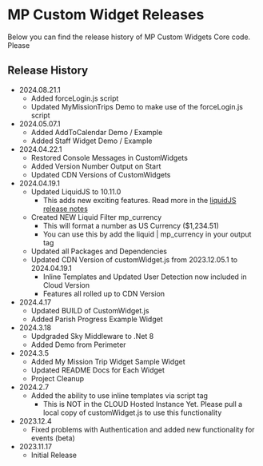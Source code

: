 # MP Custom Widget Releases

Below you can find the release history of MP Custom Widgets Core code. Please

## Release History

- 2024.08.21.1
  - Added forceLogin.js script
  - Updated MyMissionTrips Demo to make use of the forceLogin.js script
- 2024.05.07.1
  - Added AddToCalendar Demo / Example
  - Added Staff Widget Demo / Example
- 2024.04.22.1
  - Restored Console Messages in CustomWidgets
  - Added Version Number Output on Start
  - Updated CDN Versions of CustomWidgets
- 2024.04.19.1
  - Updated LiquidJS to 10.11.0
    - This adds new exciting features. Read more in the [liquidJS release notes](https://github.com/harttle/liquidjs/blob/master/CHANGELOG.md)
  - Created NEW Liquid Filter mp_currency
    - This will format a number as US Currency ($1,234.51)
    - You can use this by add the liquid | mp_currency in your output tag
  - Updated all Packages and Dependencies
  - Updated CDN Version of customWidget.js from 2023.12.05.1 to 2024.04.19.1
    - Inline Templates and Updated User Detection now included in Cloud Version
    - Features all rolled up to CDN Version
- 2024.4.17
  - Updated BUILD of CustomWidget.js
  - Added Parish Progress Example Widget
- 2024.3.18
  - Updgraded Sky Middleware to .Net 8
  - Added Demo from Perimeter
- 2024.3.5
  - Added My Mission Trip Widget Sample Widget
  - Updated README Docs for Each Widget
  - Project Cleanup
- 2024.2.7
  - Added the ability to use inline templates via script tag
    - This is NOT in the CLOUD Hosted Instance Yet. Please pull a local copy of customWidget.js to use this functionality
- 2023.12.4
  - Fixed problems with Authentication and added new functionality for events (beta)
- 2023.11.17
  - Initial Release
